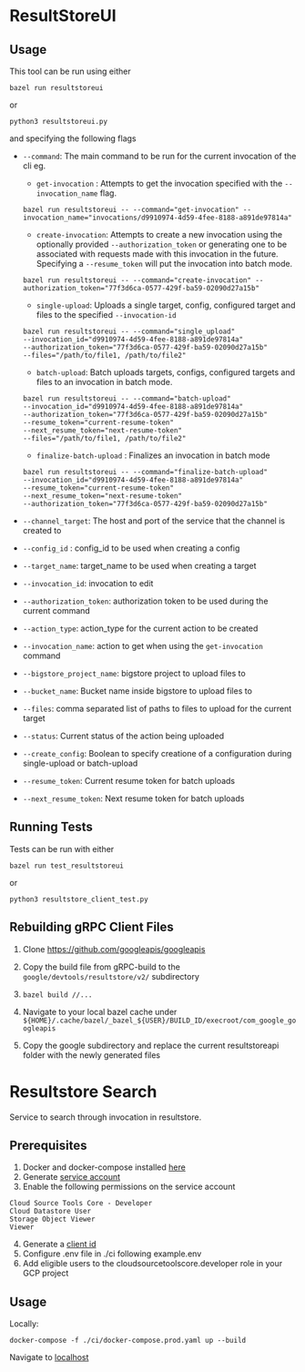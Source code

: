 # ResultStoreUI

## Usage

This tool can be run using either

```shell
bazel run resultstoreui
```

or

```shell
python3 resultstoreui.py
```

and specifying the following flags

- `--command`: The main command to be run for the current invocation of the cli
  eg.

  - `get-invocation` : Attempts to get the invocation specified with the `--invocation_name` flag.

  ```shell
  bazel run resultstoreui -- --command="get-invocation" --invocation_name="invocations/d9910974-4d59-4fee-8188-a891de97814a"
  ```

  - `create-invocation`: Attempts to create a new invocation using the optionally provided `--authorization_token` or generating one to be associated with requests made with this invocation in the future. Specifying a `--resume_token` will put the invocation into batch mode.

  ```shell
  bazel run resultstoreui -- --command="create-invocation" --authorization_token="77f3d6ca-0577-429f-ba59-02090d27a15b"
  ```

  - `single-upload`: Uploads a single target, config, configured target and files to the specified `--invocation-id`

  ```shell
  bazel run resultstoreui -- --command="single_upload"
  --invocation_id="d9910974-4d59-4fee-8188-a891de97814a"
  --authorization_token="77f3d6ca-0577-429f-ba59-02090d27a15b"
  --files="/path/to/file1, /path/to/file2"
  ```

  - `batch-upload`: Batch uploads targets, configs, configured targets and files to an invocation in batch mode.

  ```shell
  bazel run resultstoreui -- --command="batch-upload"
  --invocation_id="d9910974-4d59-4fee-8188-a891de97814a"
  --authorization_token="77f3d6ca-0577-429f-ba59-02090d27a15b"
  --resume_token="current-resume-token"
  --next_resume_token="next-resume-token"
  --files="/path/to/file1, /path/to/file2"
  ```

  - `finalize-batch-upload` : Finalizes an invocation in batch mode

  ```shell
  bazel run resultstoreui -- --command="finalize-batch-upload"
  --invocation_id="d9910974-4d59-4fee-8188-a891de97814a"
  --resume_token="current-resume-token"
  --next_resume_token="next-resume-token"
  --authorization_token="77f3d6ca-0577-429f-ba59-02090d27a15b"
  ```

- `--channel_target`: The host and port of the service that the channel is created to
- `--config_id` : config_id to be used when creating a config
- `--target_name`: target_name to be used when creating a target
- `--invocation_id`: invocation to edit
- `--authorization_token`: authorization token to be used during the current command
- `--action_type`: action_type for the current action to be created
- `--invocation_name`: action to get when using the `get-invocation` command
- `--bigstore_project_name`: bigstore project to upload files to
- `--bucket_name`: Bucket name inside bigstore to upload files to
- `--files`: comma separated list of paths to files to upload for the current target
- `--status`: Current status of the action being uploaded
- `--create_config`: Boolean to specify creatione of a configuration during single-upload or batch-upload
- `--resume_token`: Current resume token for batch uploads
- `--next_resume_token`: Next resume token for batch uploads

## Running Tests

Tests can be run with either

```shell
bazel run test_resultstoreui
```

or

```shell
python3 resultstore_client_test.py
```

## Rebuilding gRPC Client Files

1. Clone https://github.com/googleapis/googleapis

2. Copy the build file from gRPC-build to the `google/devtools/resultstore/v2/` subdirectory

3. `bazel build //...`

4. Navigate to your local bazel cache under `${HOME}/.cache/bazel/_bazel_${USER}/BUILD_ID/execroot/com_google_googleapis`

5. Copy the google subdirectory and replace the current resultstoreapi folder with the newly generated files

# Resultstore Search

Service to search through invocation in resultstore.

## Prerequisites

1. Docker and docker-compose installed [here](https://www.docker.com/)
2. Generate [service account](https://cloud.google.com/iam/docs/creating-managing-service-account-keys)
3. Enable the following permissions on the service account

```
Cloud Source Tools Core - Developer
Cloud Datastore User
Storage Object Viewer
Viewer
```

4. Generate a [client id](https://developers.google.com/identity/sign-in/web/sign-in#create_authorization_credentials)
5. Configure .env file in ./ci following example.env
6. Add eligible users to the cloudsourcetoolscore.developer role in your GCP project

## Usage

Locally:

```shell
docker-compose -f ./ci/docker-compose.prod.yaml up --build
```

Navigate to [localhost](http://localhost/)
